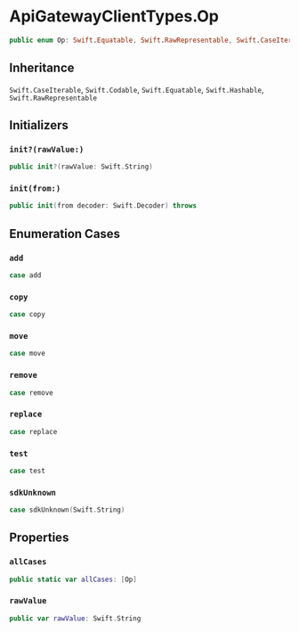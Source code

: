 # ApiGatewayClientTypes.Op

``` swift
public enum Op: Swift.Equatable, Swift.RawRepresentable, Swift.CaseIterable, Swift.Codable, Swift.Hashable 
```

## Inheritance

`Swift.CaseIterable`, `Swift.Codable`, `Swift.Equatable`, `Swift.Hashable`, `Swift.RawRepresentable`

## Initializers

### `init?(rawValue:)`

``` swift
public init?(rawValue: Swift.String) 
```

### `init(from:)`

``` swift
public init(from decoder: Swift.Decoder) throws 
```

## Enumeration Cases

### `add`

``` swift
case add
```

### `copy`

``` swift
case copy
```

### `move`

``` swift
case move
```

### `remove`

``` swift
case remove
```

### `replace`

``` swift
case replace
```

### `test`

``` swift
case test
```

### `sdkUnknown`

``` swift
case sdkUnknown(Swift.String)
```

## Properties

### `allCases`

``` swift
public static var allCases: [Op] 
```

### `rawValue`

``` swift
public var rawValue: Swift.String 
```
